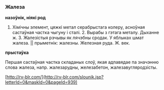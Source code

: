 ### Жалеза
**назоўнік, ніякі род**

1. Хімічны элемент, цяжкі метал серабрыстага колеру, асноўная састаўная частка чыгуну і сталі. 2. Вырабы з гэтага металу. Дыханне ж. 3. Жалезістыя рэчывы як лячэбны сродак. У яблыках шмат жалеза. || прыметнік: жалезны. Железная руда. Ж. век.

**прыстаўка**

Першая састаўная частка складаных слоў, якая адпавядае па значэнню слова жалеза, напр. жалезарудны, железабетон, жалезавугляродзісты.

<a rel="author">[http://rv-blr.com/](http://rv-blr.com/slounik.jsp?letterId=0&maskId=0&pageId=939)</a>
